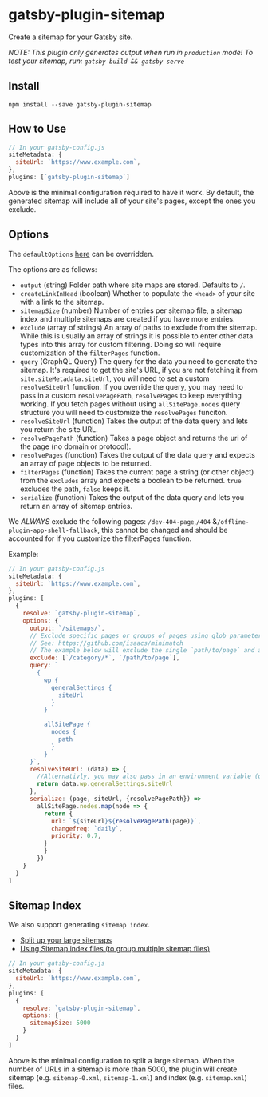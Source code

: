 # gatsby-plugin-sitemap

Create a sitemap for your Gatsby site.

_NOTE: This plugin only generates output when run in `production` mode! To test your sitemap, run: `gatsby build && gatsby serve`_

## Install

`npm install --save gatsby-plugin-sitemap`

## How to Use

```javascript
// In your gatsby-config.js
siteMetadata: {
  siteUrl: `https://www.example.com`,
},
plugins: [`gatsby-plugin-sitemap`]
```

Above is the minimal configuration required to have it work. By default, the
generated sitemap will include all of your site's pages, except the ones you exclude.

## Options

The `defaultOptions` [here](https://github.com/gatsbyjs/gatsby/blob/master/packages/gatsby-plugin-sitemap/src/internals.js#L13) can be overridden.

The options are as follows:

- `output` (string) Folder path where site maps are stored. Defaults to `/`.
- `createLinkInHead` (boolean) Whether to populate the `<head>` of your site with a link to the sitemap.
- `sitemapSize` (number) Number of entries per sitemap file, a sitemap index and multiple sitemaps are created if you have more entries.
- `exclude` (array of strings) An array of paths to exclude from the sitemap. While this is usually an array of strings it is possible to enter other data types into this array for custom filtering. Doing so will require customization of the `filterPages` function.
- `query` (GraphQL Query) The query for the data you need to generate the sitemap. It's required to get the site's URL, if you are not fetching it from `site.siteMetadata.siteUrl`, you will need to set a custom `resolveSiteUrl` function. If you override the query, you may need to pass in a custom `resolvePagePath`, `resolvePages` to keep everything working. If you fetch pages without using `allSitePage.nodes` query structure you will need to customize the `resolvePages` funciton.
- `resolveSiteUrl` (function) Takes the output of the data query and lets you return the site URL.
- `resolvePagePath` (function) Takes a page object and returns the uri of the page (no domain or protocol).
- `resolvePages` (function) Takes the output of the data query and expects an array of page objects to be returned.
- `filterPages` (function) Takes the current page a string (or other object) from the `excludes` array and expects a boolean to be returned. `true` excludes the path, `false` keeps it.
- `serialize` (function) Takes the output of the data query and lets you return an array of sitemap entries.

We _ALWAYS_ exclude the following pages: `/dev-404-page`,`/404` &`/offline-plugin-app-shell-fallback`, this cannot be changed and should be accounted for if you customize the filterPages function.

Example:

```javascript
// In your gatsby-config.js
siteMetadata: {
  siteUrl: `https://www.example.com`,
},
plugins: [
  {
    resolve: `gatsby-plugin-sitemap`,
    options: {
      output: `/sitemaps/`,
      // Exclude specific pages or groups of pages using glob parameters
      // See: https://github.com/isaacs/minimatch
      // The example below will exclude the single `path/to/page` and all routes beginning with `category`
      exclude: [`/category/*`, `/path/to/page`],
      query: `
        {
          wp {
            generalSettings {
              siteUrl
            }
          }

          allSitePage {
            nodes {
              path
            }
          }
      }`,
      resolveSiteUrl: (data) => {
        //Alternativly, you may also pass in an environment variable (or any location) at the beginning of your `gatsby-config.js`.
        return data.wp.generalSettings.siteUrl
      },
      serialize: (page, siteUrl, {resolvePagePath}) =>
        allSitePage.nodes.map(node => {
          return {
            url: `${siteUrl}${resolvePagePath(page)}`,
            changefreq: `daily`,
            priority: 0.7,
          }
          }
        })
    }
  }
]
```

## Sitemap Index

We also support generating `sitemap index`.

- [Split up your large sitemaps](https://support.google.com/webmasters/answer/75712?hl=en)
- [Using Sitemap index files (to group multiple sitemap files)](https://www.sitemaps.org/protocol.html#index)

```javascript
// In your gatsby-config.js
siteMetadata: {
  siteUrl: `https://www.example.com`,
},
plugins: [
  {
    resolve: `gatsby-plugin-sitemap`,
    options: {
      sitemapSize: 5000
    }
  }
]
```

Above is the minimal configuration to split a large sitemap.
When the number of URLs in a sitemap is more than 5000, the plugin will create sitemap (e.g. `sitemap-0.xml`, `sitemap-1.xml`) and index (e.g. `sitemap.xml`) files.
